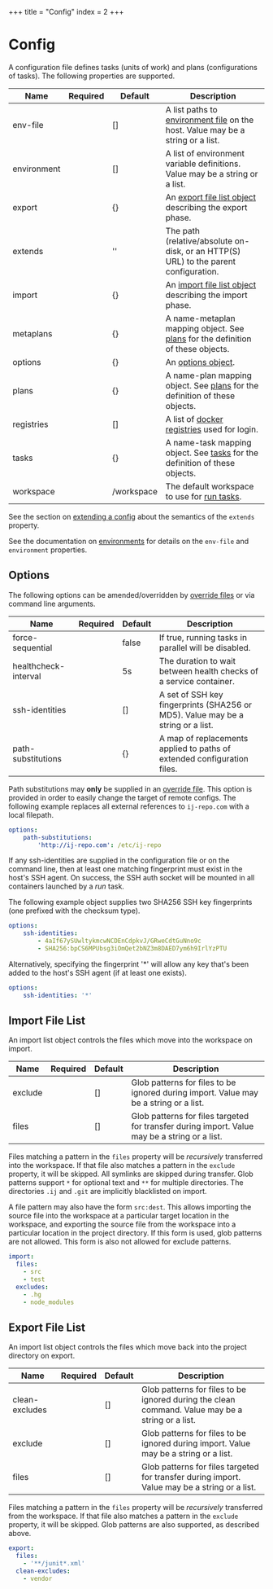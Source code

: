 +++
title = "Config"
index = 2
+++

# Config

A configuration file defines tasks (units of work) and plans (configurations of tasks). The following properties are supported.

| Name        | Required | Default    | Description |
| ----------- | -------- | ---------- | ----------- |
| env-file    |          | []         | A list paths to [environment file](/docs/environment#environment-files) on the host. Value may be a string or a list. |
| environment |          | []         | A list of environment variable definitions. Value may be a string or a list. |
| export      |          | {}         | An [export file list object](/docs/config#export-file-list) describing the export phase. |
| extends     |          | ''         | The path (relative/absolute on-disk, or an HTTP(S) URL) to the parent configuration. |
| import      |          | {}         | An [import file list object](/docs/config#import-file-list) describing the import phase. |
| metaplans   |          | {}         | A name-metaplan mapping object. See [plans](/docs/plans#metaplans) for the definition of these objects. |
| options     |          | {}         | An [options object](/docs/config#options). |
| plans       |          | {}         | A name-plan mapping object. See [plans](/docs/plans#plans) for the definition of these objects. |
| registries  |          | []         | A list of [docker registries](/docs/registries#registries) used for login. |
| tasks       |          | {}         | A name-task mapping object. See [tasks](/docs/tasks#tasks) for the definition of these objects. |
| workspace   |          | /workspace | The default workspace to use for [run tasks](/docs/tasks#run-task). |

See the section on [extending a config](/docs/extend#extending-a-config) about the semantics of the `extends` property.

See the documentation on [environments](/docs/environment#environment) for details on the `env-file` and `environment` properties.

## Options

The following options can be amended/overridden by [override files](/docs/override#override-files) or via command line arguments.

| Name                 | Required | Default | Description |
| -------------------- | -------- | ------- | ----------- |
| force-sequential     |          | false   | If true, running tasks in parallel will be disabled. |
| healthcheck-interval |          | 5s      | The duration to wait between health checks of a service container. |
| ssh-identities       |          | []      | A set of SSH key fingerprints (SHA256 or MD5). Value may be a string or a list. |
| path-substitutions   |          | {}      | A map of replacements applied to paths of extended configuration files. |

Path substitutions may **only** be supplied in an [override file](/docs/override#override-files). This option is provided in order to easily change the target of remote configs. The following example replaces all external references to `ij-repo.com` with a local filepath.

```yaml
options:
    path-substitutions:
        'http://ij-repo.com': /etc/ij-repo
```

If any ssh-identities are supplied in the configuration file or on the command line, then at least one matching fingerprint must exist in the host's SSH agent. On success, the SSH auth socket will be mounted in all containers launched by a *run* task.

The following example object supplies two SHA256 SSH key fingerprints (one prefixed with the checksum type).

```yaml
options:
    ssh-identities:
        - 4aIf67ySUwltykmcwNCDEnCdpkvJ/GRweCdtGuNno9c
        - SHA256:bpCS6MPUbsg3iOmQet2bNZ3m8DAED7ym6h9IrlYzPTU
```

Alternatively, specifying the fingerprint '*' will allow any key that's been added to the host's SSH agent (if at least one exists).

```yaml
options:
    ssh-identities: '*'
```

## Import File List

An import list object controls the files which move into the workspace on import.

| Name    | Required | Default | Description |
| ------- | -------- | ------- | ----------- |
| exclude |          | []      | Glob patterns for files to be ignored during import. Value may be a string or a list. |
| files   |          | []      | Glob patterns for files targeted for transfer during import. Value may be a string or a list. |

Files matching a pattern in the `files` property will be *recursively* transferred into the workspace. If that file also matches a pattern in the `exclude` property, it will be skipped. All symlinks are skipped during transfer. Glob patterns support `*` for optional text and `**` for multiple directories. The directories `.ij` and `.git` are implicitly blacklisted on import.

A file pattern may also have the form `src:dest`. This allows importing the source file into the workspace at a particular target location in the workspace, and exporting the source file from the workspace into a particular location in the project directory. If this form is used, glob patterns are not allowed. This form is also not allowed for exclude patterns.

```yaml
import:
  files:
    - src
    - test
  excludes:
    - .hg
    - node_modules
```

## Export File List

An import list object controls the files which move back into the project directory on export.

| Name           | Required | Default | Description |
| -------------- | -------- | ------- | ----------- |
| clean-excludes |          | []      | Glob patterns for files to be ignored during the clean command. Value may be a string or a list. |
| exclude        |          | []      | Glob patterns for files to be ignored during import. Value may be a string or a list. |
| files          |          | []      | Glob patterns for files targeted for transfer during import. Value may be a string or a list. |

Files matching a pattern in the `files` property will be *recursively* transferred from the workspace. If that file also matches a pattern in the `exclude` property, it will be skipped. Glob patterns are also supported, as described above.

```yaml
export:
  files:
    - '**/junit*.xml'
  clean-excludes:
    - vendor
```
